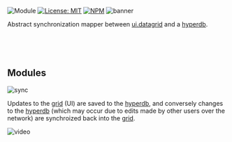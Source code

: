 ![Module](https://img.shields.io/badge/%40platform-ui.datagrid.db-%23EA4E7E.svg)
[![License: MIT](https://img.shields.io/badge/license-MIT-blue.svg)](https://opensource.org/licenses/MIT)
[![NPM](https://img.shields.io/npm/v/@platform/ui.datagrid.db.svg?colorB=blue&style=flat)](https://www.npmjs.com/package/@platform/ui.datagrid.db)
![banner](https://user-images.githubusercontent.com/185555/56086386-6694f480-5eaa-11e9-8997-6336fc36c926.png)

Abstract synchronization mapper between [ui.datagrid](../ui.datagrid) and a [hyperdb](../hyperdb).

<p>&nbsp;</p>
<p>&nbsp;</p>


## Modules

![sync](https://user-images.githubusercontent.com/185555/56090951-c0bea580-5efc-11e9-84e6-8735974cc49c.png)

Updates to the [grid](../ui.datagrid) (UI) are saved to the [hyperdb](../hyperdb), and conversely changes to the [hyperdb](../hyperdb) (which may occur due to edits made by other users over the network) are synchroized back into the [grid](../ui.datagrid).

![video](https://user-images.githubusercontent.com/185555/56090725-02018600-5efa-11e9-87bb-af86a527d0cd.gif)

<p>&nbsp;</p>
<p>&nbsp;</p>
